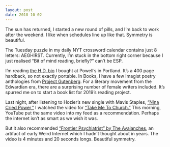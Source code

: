 ```yaml
---
layout: post
date: 2018-10-02
---
```


The sun has returned, I started a new round of pills, and I’m back to work after the weekend. I like when schedules line up like that. Symmetry is beautiful. 

The Tuesday puzzle in my daily NYT crossword calendar contains just 8 letters: AEGHIRST. Currently, I’m stuck in the bottom right corner because I just realised “Bit of mind reading, briefly?” can’t be ESP. 

I’m reading [the H.D. bio](https://www.nytimes.com/1984/01/04/books/books-of-the-times-151951.html) I bought at Powell’s in Portland. It’s a 400 page hardback, so not exactly portable. In Books, I have a few Imagist poetry anthologies from [Project Gutenberg](http://www.gutenberg.org/ebooks/subject/10335). For a literary movement from the Edwardian era, there are a surprising number of female writers included. It’s spurred me on to start a book list for 2019’s reading project. 

Last night, after listening to Hozier’s new single with Mavis Staples, [“Nina Cried Power,”](https://youtu.be/j2YgDua2gpk) I watched the video for [“Take Me To Church.”](https://youtu.be/PVjiKRfKpPI) This morning, YouTube put the same video into my feed as a recommendation. Perhaps the internet isn’t as smart as we wish it was. 

But it also recommended [“Frontier Psychiatrist” by The Avalanches](https://youtu.be/qLrnkK2YEcE), an artifact of early Weird Internet which I hadn’t thought about in years. The video is 4 minutes and 20 seconds longs. Beautiful symmetry. 

